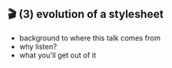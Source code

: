 ## 🎬 (3) evolution of a stylesheet

- background to where this talk comes from
- why listen?
- what you'll get out of it

